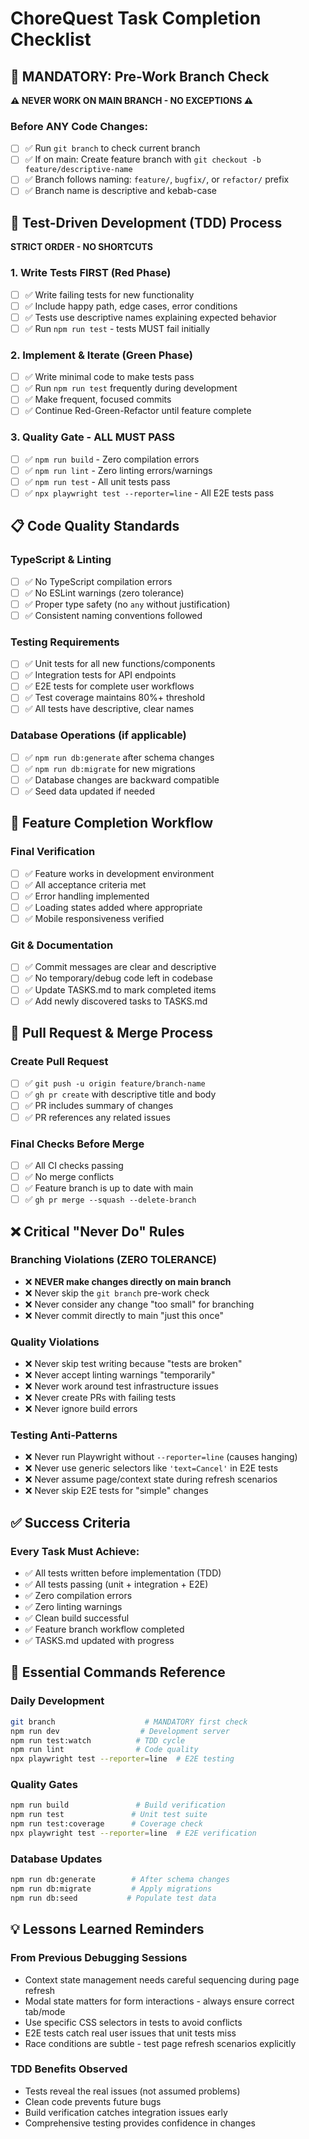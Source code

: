 # ChoreQuest Task Completion Checklist

## 🚨 MANDATORY: Pre-Work Branch Check
**⚠️ NEVER WORK ON MAIN BRANCH - NO EXCEPTIONS ⚠️**

### Before ANY Code Changes:
- [ ] ✅ Run `git branch` to check current branch
- [ ] ✅ If on main: Create feature branch with `git checkout -b feature/descriptive-name`
- [ ] ✅ Branch follows naming: `feature/`, `bugfix/`, or `refactor/` prefix
- [ ] ✅ Branch name is descriptive and kebab-case

## 🧪 Test-Driven Development (TDD) Process
**STRICT ORDER - NO SHORTCUTS**

### 1. Write Tests FIRST (Red Phase)
- [ ] ✅ Write failing tests for new functionality
- [ ] ✅ Include happy path, edge cases, error conditions
- [ ] ✅ Tests use descriptive names explaining expected behavior
- [ ] ✅ Run `npm run test` - tests MUST fail initially

### 2. Implement & Iterate (Green Phase)
- [ ] ✅ Write minimal code to make tests pass
- [ ] ✅ Run `npm run test` frequently during development
- [ ] ✅ Make frequent, focused commits
- [ ] ✅ Continue Red-Green-Refactor until feature complete

### 3. Quality Gate - ALL MUST PASS
- [ ] ✅ `npm run build` - Zero compilation errors
- [ ] ✅ `npm run lint` - Zero linting errors/warnings  
- [ ] ✅ `npm run test` - All unit tests pass
- [ ] ✅ `npx playwright test --reporter=line` - All E2E tests pass

## 📋 Code Quality Standards

### TypeScript & Linting
- [ ] ✅ No TypeScript compilation errors
- [ ] ✅ No ESLint warnings (zero tolerance)
- [ ] ✅ Proper type safety (no `any` without justification)
- [ ] ✅ Consistent naming conventions followed

### Testing Requirements
- [ ] ✅ Unit tests for all new functions/components
- [ ] ✅ Integration tests for API endpoints
- [ ] ✅ E2E tests for complete user workflows
- [ ] ✅ Test coverage maintains 80%+ threshold
- [ ] ✅ All tests have descriptive, clear names

### Database Operations (if applicable)
- [ ] ✅ `npm run db:generate` after schema changes
- [ ] ✅ `npm run db:migrate` for new migrations
- [ ] ✅ Database changes are backward compatible
- [ ] ✅ Seed data updated if needed

## 🔄 Feature Completion Workflow

### Final Verification
- [ ] ✅ Feature works in development environment
- [ ] ✅ All acceptance criteria met
- [ ] ✅ Error handling implemented
- [ ] ✅ Loading states added where appropriate
- [ ] ✅ Mobile responsiveness verified

### Git & Documentation
- [ ] ✅ Commit messages are clear and descriptive
- [ ] ✅ No temporary/debug code left in codebase
- [ ] ✅ Update TASKS.md to mark completed items
- [ ] ✅ Add newly discovered tasks to TASKS.md

## 🚀 Pull Request & Merge Process

### Create Pull Request
- [ ] ✅ `git push -u origin feature/branch-name`
- [ ] ✅ `gh pr create` with descriptive title and body
- [ ] ✅ PR includes summary of changes
- [ ] ✅ PR references any related issues

### Final Checks Before Merge
- [ ] ✅ All CI checks passing
- [ ] ✅ No merge conflicts
- [ ] ✅ Feature branch is up to date with main
- [ ] ✅ `gh pr merge --squash --delete-branch`

## ❌ Critical "Never Do" Rules

### Branching Violations (ZERO TOLERANCE)
- ❌ **NEVER make changes directly on main branch**
- ❌ Never skip the `git branch` pre-work check
- ❌ Never consider any change "too small" for branching
- ❌ Never commit directly to main "just this once"

### Quality Violations  
- ❌ Never skip test writing because "tests are broken"
- ❌ Never accept linting warnings "temporarily"
- ❌ Never work around test infrastructure issues
- ❌ Never create PRs with failing tests
- ❌ Never ignore build errors

### Testing Anti-Patterns
- ❌ Never run Playwright without `--reporter=line` (causes hanging)
- ❌ Never use generic selectors like `'text=Cancel'` in E2E tests
- ❌ Never assume page/context state during refresh scenarios
- ❌ Never skip E2E tests for "simple" changes

## ✅ Success Criteria

### Every Task Must Achieve:
- ✅ All tests written before implementation (TDD)
- ✅ All tests passing (unit + integration + E2E)
- ✅ Zero compilation errors
- ✅ Zero linting warnings
- ✅ Clean build successful
- ✅ Feature branch workflow completed
- ✅ TASKS.md updated with progress

## 🔧 Essential Commands Reference

### Daily Development
```bash
git branch                    # MANDATORY first check
npm run dev                  # Development server
npm run test:watch          # TDD cycle
npm run lint                # Code quality
npx playwright test --reporter=line  # E2E testing
```

### Quality Gates  
```bash
npm run build               # Build verification
npm run test               # Unit test suite
npm run test:coverage      # Coverage check
npx playwright test --reporter=line  # E2E verification
```

### Database Updates
```bash
npm run db:generate        # After schema changes
npm run db:migrate         # Apply migrations
npm run db:seed           # Populate test data
```

## 💡 Lessons Learned Reminders

### From Previous Debugging Sessions
- Context state management needs careful sequencing during page refresh
- Modal state matters for form interactions - always ensure correct tab/mode
- Use specific CSS selectors in tests to avoid conflicts
- E2E tests catch real user issues that unit tests miss
- Race conditions are subtle - test page refresh scenarios explicitly

### TDD Benefits Observed
- Tests reveal the real issues (not assumed problems)  
- Clean code prevents future bugs
- Build verification catches integration issues early
- Comprehensive testing provides confidence in changes